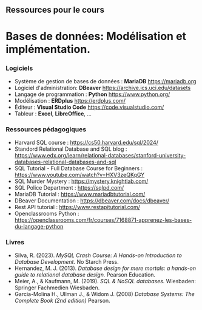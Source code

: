 ## Ressources pour le cours 
# Bases de données: Modélisation et implémentation.

### Logiciels 

* Système de gestion de bases de données : **MariaDB** https://mariadb.org
* Logiciel d'administration: **DBeaver** https://archive.ics.uci.edu/datasets
* Langage de programmation : **Python** https://www.python.org/
* Modélisation : **ERDplus** https://erdplus.com/
* Éditeur : **Visual Studio Code** https://code.visualstudio.com/
* Tableur : **Excel**, **LibreOffice**, ...

### Ressources pédagogiques

* Harvard SQL course : https://cs50.harvard.edu/sql/2024/
* Standord Relational Database and SQL blog : https://www.edx.org/learn/relational-databases/stanford-university-databases-relational-databases-and-sql
* SQL Tutorial - Full Database Course for Beginners : https://www.youtube.com/watch?v=HXV3zeQKqGY
* SQL Murder Mystery : https://mystery.knightlab.com/
* SQL Police Department : https://sqlpd.com/
* MariaDB Tutorial : https://www.mariadbtutorial.com/
* DBeaver Documentation : https://dbeaver.com/docs/dbeaver/
* Rest API tutorial : https://www.restapitutorial.com/
* Openclassrooms Python : https://openclassrooms.com/fr/courses/7168871-apprenez-les-bases-du-langage-python

### Livres

* Silva, R. (2023). *MySQL Crash Course: A Hands-on Introduction to Database Development.* No Starch Press.
* Hernandez, M. J. (2013). *Database design for mere mortals: a hands-on guide to relational database design.* Pearson Education.
* Meier, A., & Kaufmann, M. (2019). *SQL & NoSQL databases.* Wiesbaden: Springer Fachmedien Wiesbaden.
* Garcia-Molina H., Ullman J., & Widom J. (2008) *Database Systems: The Complete Book (2nd edition)* Pearson.

